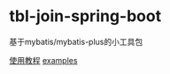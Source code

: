 # tbl-join-spring-boot
基于mybatis/mybatis-plus的小工具包



[使用教程](https://github.com/isanonymous/tbl-join-spring-boot/tree/master/tbljoinspringbootstarterautoconfigurer/src/main/java/zlink/examples/使用步骤.md)
[examples](https://github.com/isanonymous/tbl-join-spring-boot/tree/master/tbljoinspringbootstarterautoconfigurer/src/main/java/zlink/examples)